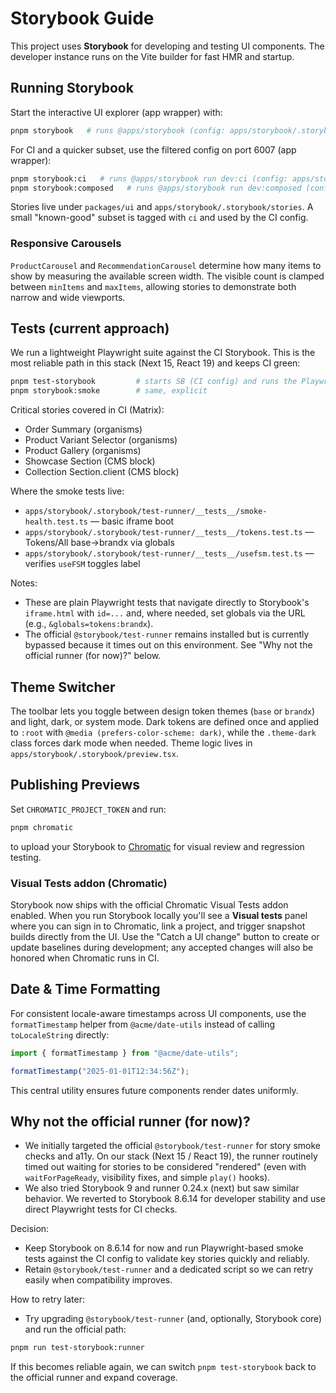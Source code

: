 # Storybook Guide

This project uses **Storybook** for developing and testing UI components.
The developer instance runs on the Vite builder for fast HMR and startup.

## Running Storybook

Start the interactive UI explorer (app wrapper) with:

```bash
pnpm storybook   # runs @apps/storybook (config: apps/storybook/.storybook)
```

For CI and a quicker subset, use the filtered config on port 6007 (app wrapper):

```bash
pnpm storybook:ci   # runs @apps/storybook run dev:ci (config: apps/storybook/.storybook-ci)
pnpm storybook:composed   # runs @apps/storybook run dev:composed (config: apps/storybook/.storybook-composed)
```

Stories live under `packages/ui` and `apps/storybook/.storybook/stories`. A small
"known-good" subset is tagged with `ci` and used by the CI config.

### Responsive Carousels

`ProductCarousel` and `RecommendationCarousel` determine how many items to show by
measuring the available screen width. The visible count is clamped between
`minItems` and `maxItems`, allowing stories to demonstrate both narrow and wide
viewports.

## Tests (current approach)

We run a lightweight Playwright suite against the CI Storybook. This is the
most reliable path in this stack (Next 15, React 19) and keeps CI green:

```bash
pnpm test-storybook         # starts SB (CI config) and runs the Playwright smoke tests
pnpm storybook:smoke        # same, explicit
```

Critical stories covered in CI (Matrix):

- Order Summary (organisms)
- Product Variant Selector (organisms)
- Product Gallery (organisms)
- Showcase Section (CMS block)
- Collection Section.client (CMS block)

Where the smoke tests live:

- `apps/storybook/.storybook/test-runner/__tests__/smoke-health.test.ts` — basic iframe boot
- `apps/storybook/.storybook/test-runner/__tests__/tokens.test.ts` — Tokens/All base→brandx via globals
- `apps/storybook/.storybook/test-runner/__tests__/usefsm.test.ts` — verifies `useFSM` toggles label

Notes:

- These are plain Playwright tests that navigate directly to Storybook's
  `iframe.html` with `id=...` and, where needed, set globals via the URL
  (e.g., `&globals=tokens:brandx`).
- The official `@storybook/test-runner` remains installed but is currently
  bypassed because it times out on this environment. See "Why not the official
  runner (for now)?" below.

## Theme Switcher

The toolbar lets you toggle between design token themes (`base` or `brandx`) and
light, dark, or system mode. Dark tokens are defined once and applied to
`:root` with `@media (prefers-color-scheme: dark)`, while the `.theme-dark`
class forces dark mode when needed. Theme logic lives in `apps/storybook/.storybook/preview.tsx`.

## Publishing Previews

Set `CHROMATIC_PROJECT_TOKEN` and run:

```bash
pnpm chromatic
```

to upload your Storybook to [Chromatic](https://www.chromatic.com/) for visual
review and regression testing.

### Visual Tests addon (Chromatic)

Storybook now ships with the official Chromatic Visual Tests addon enabled.
When you run Storybook locally you'll see a **Visual tests** panel where you can
sign in to Chromatic, link a project, and trigger snapshot builds directly from
the UI. Use the "Catch a UI change" button to create or update baselines during
development; any accepted changes will also be honored when Chromatic runs in
CI.

## Date & Time Formatting

For consistent locale-aware timestamps across UI components, use the
`formatTimestamp` helper from `@acme/date-utils` instead of calling
`toLocaleString` directly:

```ts
import { formatTimestamp } from "@acme/date-utils";

formatTimestamp("2025-01-01T12:34:56Z");
```

This central utility ensures future components render dates uniformly.

## Why not the official runner (for now)?

- We initially targeted the official `@storybook/test-runner` for story smoke
  checks and a11y. On our stack (Next 15 / React 19), the runner routinely
  timed out waiting for stories to be considered "rendered" (even with
  `waitForPageReady`, visibility fixes, and simple `play()` hooks).
- We also tried Storybook 9 and runner 0.24.x (next) but saw similar behavior.
  We reverted to Storybook 8.6.14 for developer stability and use direct
  Playwright tests for CI checks.

Decision:

- Keep Storybook on 8.6.14 for now and run Playwright-based smoke tests
  against the CI config to validate key stories quickly and reliably.
- Retain `@storybook/test-runner` and a dedicated script so we can retry easily
  when compatibility improves.

How to retry later:

- Try upgrading `@storybook/test-runner` (and, optionally, Storybook core) and
  run the official path:

```bash
pnpm run test-storybook:runner
```

If this becomes reliable again, we can switch `pnpm test-storybook` back to the
official runner and expand coverage.
